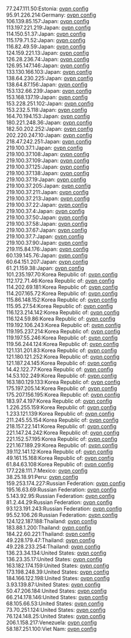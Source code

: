 77.247.111.50:Estonia: [ovpn config](vpn/77_247_111_50.ovpn)  
95.91.226.214:Germany: [ovpn config](vpn/95_91_226_214.ovpn)  
106.139.85.157:Japan: [ovpn config](vpn/106_139_85_157.ovpn)  
113.197.221.219:Japan: [ovpn config](vpn/113_197_221_219.ovpn)  
114.150.51.37:Japan: [ovpn config](vpn/114_150_51_37.ovpn)  
115.179.71.52:Japan: [ovpn config](vpn/115_179_71_52.ovpn)  
116.82.49.59:Japan: [ovpn config](vpn/116_82_49_59.ovpn)  
124.159.221.13:Japan: [ovpn config](vpn/124_159_221_13.ovpn)  
126.28.236.74:Japan: [ovpn config](vpn/126_28_236_74.ovpn)  
126.95.147.146:Japan: [ovpn config](vpn/126_95_147_146.ovpn)  
133.130.166.103:Japan: [ovpn config](vpn/133_130_166_103.ovpn)  
138.64.230.225:Japan: [ovpn config](vpn/138_64_230_225.ovpn)  
138.64.87.156:Japan: [ovpn config](vpn/138_64_87_156.ovpn)  
153.132.66.239:Japan: [ovpn config](vpn/153_132_66_239.ovpn)  
153.168.137.19:Japan: [ovpn config](vpn/153_168_137_19.ovpn)  
153.228.251.102:Japan: [ovpn config](vpn/153_228_251_102.ovpn)  
153.232.5.118:Japan: [ovpn config](vpn/153_232_5_118.ovpn)  
164.70.194.153:Japan: [ovpn config](vpn/164_70_194_153.ovpn)  
180.221.248.36:Japan: [ovpn config](vpn/180_221_248_36.ovpn)  
182.50.202.252:Japan: [ovpn config](vpn/182_50_202_252.ovpn)  
202.220.247.10:Japan: [ovpn config](vpn/202_220_247_10.ovpn)  
218.47.242.251:Japan: [ovpn config](vpn/218_47_242_251.ovpn)  
219.100.37.1:Japan: [ovpn config](vpn/219_100_37_1.ovpn)  
219.100.37.108:Japan: [ovpn config](vpn/219_100_37_108.ovpn)  
219.100.37.109:Japan: [ovpn config](vpn/219_100_37_109.ovpn)  
219.100.37.125:Japan: [ovpn config](vpn/219_100_37_125.ovpn)  
219.100.37.138:Japan: [ovpn config](vpn/219_100_37_138.ovpn)  
219.100.37.19:Japan: [ovpn config](vpn/219_100_37_19.ovpn)  
219.100.37.205:Japan: [ovpn config](vpn/219_100_37_205.ovpn)  
219.100.37.211:Japan: [ovpn config](vpn/219_100_37_211.ovpn)  
219.100.37.213:Japan: [ovpn config](vpn/219_100_37_213.ovpn)  
219.100.37.22:Japan: [ovpn config](vpn/219_100_37_22.ovpn)  
219.100.37.4:Japan: [ovpn config](vpn/219_100_37_4.ovpn)  
219.100.37.50:Japan: [ovpn config](vpn/219_100_37_50.ovpn)  
219.100.37.58:Japan: [ovpn config](vpn/219_100_37_58.ovpn)  
219.100.37.67:Japan: [ovpn config](vpn/219_100_37_67.ovpn)  
219.100.37.7:Japan: [ovpn config](vpn/219_100_37_7.ovpn)  
219.100.37.90:Japan: [ovpn config](vpn/219_100_37_90.ovpn)  
219.115.84.176:Japan: [ovpn config](vpn/219_115_84_176.ovpn)  
60.139.145.76:Japan: [ovpn config](vpn/60_139_145_76.ovpn)  
60.64.151.207:Japan: [ovpn config](vpn/60_64_151_207.ovpn)  
61.21.159.38:Japan: [ovpn config](vpn/61_21_159_38.ovpn)  
101.235.197.70:Korea Republic of: [ovpn config](vpn/101_235_197_70.ovpn)  
112.172.71.46:Korea Republic of: [ovpn config](vpn/112_172_71_46.ovpn)  
114.202.69.181:Korea Republic of: [ovpn config](vpn/114_202_69_181.ovpn)  
114.207.165.72:Korea Republic of: [ovpn config](vpn/114_207_165_72.ovpn)  
115.86.148.152:Korea Republic of: [ovpn config](vpn/115_86_148_152.ovpn)  
115.95.27.54:Korea Republic of: [ovpn config](vpn/115_95_27_54.ovpn)  
116.123.214.142:Korea Republic of: [ovpn config](vpn/116_123_214_142.ovpn)  
116.124.59.86:Korea Republic of: [ovpn config](vpn/116_124_59_86.ovpn)  
119.192.106.243:Korea Republic of: [ovpn config](vpn/119_192_106_243.ovpn)  
119.195.237.214:Korea Republic of: [ovpn config](vpn/119_195_237_214.ovpn)  
119.197.55.246:Korea Republic of: [ovpn config](vpn/119_197_55_246.ovpn)  
119.56.244.124:Korea Republic of: [ovpn config](vpn/119_56_244_124.ovpn)  
121.131.201.83:Korea Republic of: [ovpn config](vpn/121_131_201_83.ovpn)  
121.180.121.252:Korea Republic of: [ovpn config](vpn/121_180_121_252.ovpn)  
121.187.24.145:Korea Republic of: [ovpn config](vpn/121_187_24_145.ovpn)  
14.42.122.77:Korea Republic of: [ovpn config](vpn/14_42_122_77.ovpn)  
14.53.102.249:Korea Republic of: [ovpn config](vpn/14_53_102_249.ovpn)  
163.180.129.133:Korea Republic of: [ovpn config](vpn/163_180_129_133.ovpn)  
175.197.205.14:Korea Republic of: [ovpn config](vpn/175_197_205_14.ovpn)  
175.207.156.195:Korea Republic of: [ovpn config](vpn/175_207_156_195.ovpn)  
183.97.4.197:Korea Republic of: [ovpn config](vpn/183_97_4_197.ovpn)  
1.226.255.159:Korea Republic of: [ovpn config](vpn/1_226_255_159.ovpn)  
1.233.121.139:Korea Republic of: [ovpn config](vpn/1_233_121_139.ovpn)  
211.245.55.154:Korea Republic of: [ovpn config](vpn/211_245_55_154.ovpn)  
218.157.22.141:Korea Republic of: [ovpn config](vpn/218_157_22_141.ovpn)  
221.147.24.242:Korea Republic of: [ovpn config](vpn/221_147_24_242.ovpn)  
221.152.57.195:Korea Republic of: [ovpn config](vpn/221_152_57_195.ovpn)  
221.167.189.29:Korea Republic of: [ovpn config](vpn/221_167_189_29.ovpn)  
39.112.141.12:Korea Republic of: [ovpn config](vpn/39_112_141_12.ovpn)  
49.161.15.168:Korea Republic of: [ovpn config](vpn/49_161_15_168.ovpn)  
61.84.63.108:Korea Republic of: [ovpn config](vpn/61_84_63_108.ovpn)  
177.228.111.7:Mexico: [ovpn config](vpn/177_228_111_7.ovpn)  
38.25.18.91:Peru: [ovpn config](vpn/38_25_18_91.ovpn)  
159.253.174.227:Russian Federation: [ovpn config](vpn/159_253_174_227.ovpn)  
195.16.63.69:Russian Federation: [ovpn config](vpn/195_16_63_69.ovpn)  
5.143.92.95:Russian Federation: [ovpn config](vpn/5_143_92_95.ovpn)  
81.2.44.29:Russian Federation: [ovpn config](vpn/81_2_44_29.ovpn)  
93.123.191.243:Russian Federation: [ovpn config](vpn/93_123_191_243.ovpn)  
95.52.106.26:Russian Federation: [ovpn config](vpn/95_52_106_26.ovpn)  
124.122.187.188:Thailand: [ovpn config](vpn/124_122_187_188.ovpn)  
183.88.1.200:Thailand: [ovpn config](vpn/183_88_1_200.ovpn)  
184.22.60.221:Thailand: [ovpn config](vpn/184_22_60_221.ovpn)  
49.228.179.47:Thailand: [ovpn config](vpn/49_228_179_47.ovpn)  
49.228.233.254:Thailand: [ovpn config](vpn/49_228_233_254.ovpn)  
136.23.34.134:United States: [ovpn config](vpn/136_23_34_134.ovpn)  
136.23.35.17:United States: [ovpn config](vpn/136_23_35_17.ovpn)  
163.182.174.159:United States: [ovpn config](vpn/163_182_174_159.ovpn)  
173.198.248.39:United States: [ovpn config](vpn/173_198_248_39.ovpn)  
184.166.122.198:United States: [ovpn config](vpn/184_166_122_198.ovpn)  
3.93.139.87:United States: [ovpn config](vpn/3_93_139_87.ovpn)  
50.47.206.184:United States: [ovpn config](vpn/50_47_206_184.ovpn)  
66.214.178.146:United States: [ovpn config](vpn/66_214_178_146.ovpn)  
68.105.66.53:United States: [ovpn config](vpn/68_105_66_53.ovpn)  
73.70.251.124:United States: [ovpn config](vpn/73_70_251_124.ovpn)  
76.124.148.25:United States: [ovpn config](vpn/76_124_148_25.ovpn)  
206.1.158.217:Venezuela: [ovpn config](vpn/206_1_158_217.ovpn)  
58.187.251.100:Viet Nam: [ovpn config](vpn/58_187_251_100.ovpn)  
